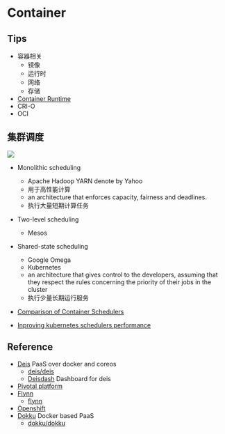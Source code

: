 # Container

## Tips
* 容器相关
  * 镜像
  * 运行时
  * 网络
  * 存储
* [Container Runtime](https://insujang.github.io/2019-10-31/container-runtime)
* CRI-O
* OCI

## 集群调度
![](https://cdn-images-1.medium.com/max/1600/1*x6-_NFEL4HhVIEelzrEQnw.png)

* Monolithic scheduling
  * Apache Hadoop YARN denote by Yahoo
  * 用于高性能计算
  * an architecture that enforces capacity, fairness and deadlines.
  * 执行大量短期计算任务
* Two-level scheduling
  * Mesos
* Shared-state scheduling
  * Google Omega
  * Kubernetes
  * an architecture that gives control to the developers, assuming that they respect the rules concerning the priority of their jobs in the cluster
  * 执行少量长期运行服务


* [Comparison of Container Schedulers](https://medium.com/@ArmandGrillet/comparison-of-container-schedulers-c427f4f7421)
* [Inproving kubernetes schedulers performance](https://coreos.com/blog/improving-kubernetes-scheduler-performance.html)

## Reference
* [Deis](https://deis.com/)
  PaaS over docker and coreos
  * [deis/deis](https://github.com/deis/deis)
  * [Deisdash](http://deisdash.com/) Dashboard for deis
* [Pivotal platform](http://pivotal.io/platform)
* [Flynn](https://flynn.io/)
  * [flynn](https://github.com/flynn/flynn)
* [Openshift](https://www.openshift.com/)
* [Dokku](http://dokku.viewdocs.io/dokku/)
  Docker based PaaS
  * [dokku/dokku](https://github.com/dokku/dokku)

